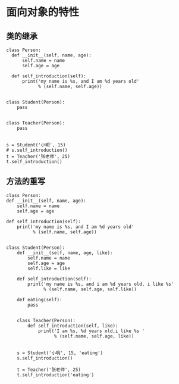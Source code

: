 # 面向对象的特性
## 类的继承
    class Person:
      def __init__(self, name, age):
          self.name = name
          self.age = age

      def self_introduction(self):
          print('my name is %s, and I am %d years old'
                % (self.name, self.age))


    class Student(Person):
        pass


    class Teacher(Person):
        pass


    s = Student('小明', 15)
    # s.self_introduction()
    t = Teacher('张老师', 25)
    t.self_introduction()
## 方法的重写
    class Person:
    def __init__(self, name, age):
        self.name = name
        self.age = age

    def self_introduction(self):
        print('my name is %s, and I am %d years old'
              % (self.name, self.age))


    class Student(Person):
        def __init__(self, name, age, like):
            self.name = name
            self.age = age
            self.like = like

        def self_introduction(self):
            print('my name is %s, and i am %d years old, i like %s'
                  % (self.name, self.age, self.like))

        def eating(self):
            pass


        class Teacher(Person):
            def self_introduction(self, like):
                print('I am %s, %d years old,i like %s '
                      % (self.name, self.age, like))


        s = Student('小明', 15, 'eating')
        s.self_introduction()

        t = Teacher('张老师', 25)
        t.self_introduction('eating')
